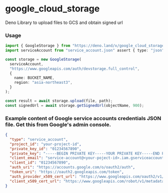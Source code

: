 # google_cloud_storage

Deno Library to upload files to GCS and obtain signed url

### Usage

```ts
import { GoogleStorage } from "https://deno.land/x/google_cloud_storage@{version}/mod.ts";
import serviceAccount from "service_account.json" assert { type: "json" };

const storage = new GoogleStorage(
  serviceAccount,
  "https://www.googleapis.com/auth/devstorage.full_control",
  {
    name: BUCKET_NAME,
    region: "asia-northeast3",
  }
);

const result = await storage.upload(file, path);
const signedUrl = await storage.getSignedUrl(objectName, 900);
```

### Example content of Google service accounts credentials JSON file. Get this from Google's admin console.

```json
{
  "type": "service_account",
  "project_id": "your-project-id",
  "private_key_id": "01234567890",
  "private_key": "-----BEGIN PRIVATE KEY-----YOUR PRIVATE KEY-----END PRIVATE KEY-----",
  "client_email": "service-account@<your-poject-id>.iam.gserviceaccount.com",
  "client_id": "01234567890",
  "auth_uri": "https://accounts.google.com/o/oauth2/auth",
  "token_uri": "https://oauth2.googleapis.com/token",
  "auth_provider_x509_cert_url": "https://www.googleapis.com/oauth2/v1/certs",
  "client_x509_cert_url": "https://www.googleapis.com/robot/v1/metadata/x509/service-account%40your-service-account-name.iam.gserviceaccount.com"
}
```
